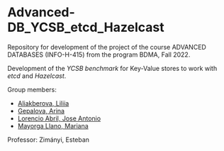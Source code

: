 # Advanced-DB_YCSB_etcd_Hazelcast
Repository for development of the project of the course ADVANCED DATABASES (INFO-H-415) from the program BDMA, Fall 2022.

Development of the *YCSB benchmark* for Key-Value stores to work with *etcd* and *Hazelcast*.

Group members:

- [Aliakberova, Liliia](https://github.com/Liliia-Aliakberova)
- [Gepalova, Arina](https://github.com/omymble)
- [Lorencio Abril, Jose Antonio](https://github.com/Lorenc1o)
- [Mayorga Llano, Mariana](https://github.com/marianamllano)

Professor: Zimányi, Esteban
